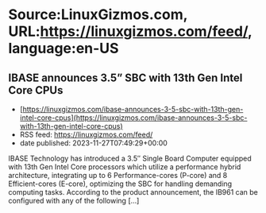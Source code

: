 # Source:LinuxGizmos.com, URL:https://linuxgizmos.com/feed/, language:en-US

## IBASE announces 3.5” SBC with 13th Gen Intel Core CPUs
 - [https://linuxgizmos.com/ibase-announces-3-5-sbc-with-13th-gen-intel-core-cpus](https://linuxgizmos.com/ibase-announces-3-5-sbc-with-13th-gen-intel-core-cpus)
 - RSS feed: https://linuxgizmos.com/feed/
 - date published: 2023-11-27T07:49:29+00:00

IBASE Technology has introduced a 3.5&#8243; Single Board Computer equipped with 13th Gen Intel Core processors which utilize a performance hybrid architecture, integrating up to 6 Performance-cores (P-core) and 8 Efficient-cores (E-core), optimizing the SBC for handling demanding computing tasks. According to the product announcement, the IB961 can be configured with any of the following [&#8230;]

